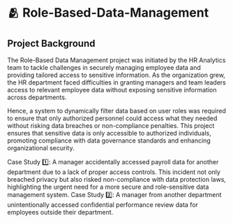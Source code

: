 # 🫂 Role-Based-Data-Management

## Project Background
The Role-Based Data Management project was initiated by the HR Analytics team to tackle challenges in securely managing employee data and providing tailored access to sensitive information. As the organization grew, the HR department faced difficulties in granting managers and team leaders access to relevant employee data without exposing sensitive information across departments. 

Hence, a system to dynamically filter data based on user roles was required to ensure that only authorized personnel could access what they needed without risking data breaches or non-compliance penalties. This project ensures that sensitive data is only accessible to authorized individuals, promoting compliance with data governance standards and enhancing organizational security. 

Case Study 1️⃣: A manager accidentally accessed payroll data for another department due to a lack of proper access controls. This incident not only breached privacy but also risked non-compliance with data protection laws, highlighting the urgent need for a more secure and role-sensitive data management system.
Case Study 2️⃣: A manager from another department unintentionally accessed confidential performance review data for employees outside their department.
